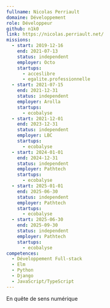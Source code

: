 ```yaml
---
fullname: Nicolas Perriault
domaine: Développement
role: Développeur
github: n1k0
link: https://nicolas.perriault.net/
missions:
  - start: 2019-12-16
    end: 2021-07-13
    status: independent
    employer: Octo
    startups:
      - acceslibre
      - egalite.professionnelle
  - start: 2021-07-15
    end: 2021-12-31
    status: independent
    employer: Arolla
    startups:
      - ecobalyse
  - start: 2021-12-01
    end: 2023-12-31
    status: independent
    employer: LBC
    startups:
      - ecobalyse
  - start: 2024-01-01
    end: 2024-12-31
    status: independent
    employer: Pathtech
    startups:
      - ecobalyse
  - start: 2025-01-01
    end: 2025-06-30
    status: independent
    employer: Pathtech
    startups:
      - ecobalyse
  - start: 2025-06-30
    end: 2025-09-30
    status: independent
    employer: Pathtech
    startups:
      - ecobalyse
competences:
  - Développement Full-stack
  - Elm
  - Python
  - Django
  - JavaScript/TypeScript
---
```

En quête de sens numérique
